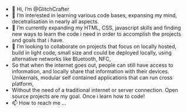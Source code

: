 - 👋 Hi, I’m @GlitchCrafter
- 👀 I’m interested in learning various code bases, expansing my mind, decetralisation in nearly all aspects. 
- 🌱 I’m currently expanding my HTML, CSS, javascript skills and finding new ways to learn the code i need in order to accomplish the projects and goals that i have.
- 💞️ I’m looking to collaborate on projects that focus on locally hosted, build in light code, small size and could be deployed locally, using alternative networks like Bluetooth, NFC,
- So that when the internet goes out, people can still have access to information, and locally share that information with their devices. Unikernals, modular self contained applications that can run cross platform, 
- Without the need of a traditional internet or server connection. Open source projects are my goal. Once i learn how to code! 
- 📫 How to reach me ...

<!---
GlitchCrafter/GlitchCrafter is a ✨ special ✨ repository because its `README.md` (this file) appears on your GitHub profile.
You can click the Preview link to take a look at your changes.
--->
